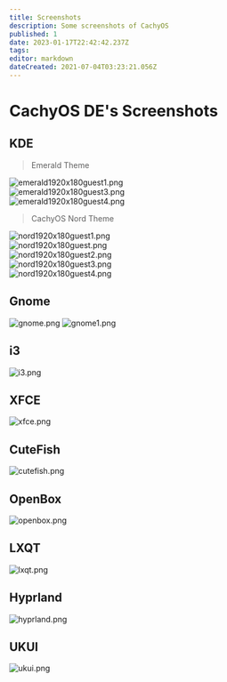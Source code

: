 ```yaml
---
title: Screenshots
description: Some screenshots of CachyOS
published: 1
date: 2023-01-17T22:42:42.237Z
tags: 
editor: markdown
dateCreated: 2021-07-04T03:23:21.056Z
---
```


# CachyOS DE's Screenshots
## KDE
> Emerald Theme

![emerald1920x180guest1.png](/emerald1920x180guest1.png)  
![emerald1920x180guest3.png](/emerald1920x180guest3.png)  
![emerald1920x180guest4.png](/emerald1920x180guest4.png)

> CachyOS Nord Theme

![nord1920x180guest1.png](/nord1920x180guest1.png)  
![nord1920x180guest.png](/nord1920x180guest.png)  
![nord1920x180guest2.png](/nord1920x180guest2.png)  
![nord1920x180guest3.png](/nord1920x180guest3.png)  
![nord1920x180guest4.png](/nord1920x180guest4.png)
## Gnome
![gnome.png](/gnome.png)
![gnome1.png](/gnome1.png)
## i3
![i3.png](/i3.png)
## XFCE
![xfce.png](/xfce.png)
## CuteFish
![cutefish.png](/cutefish.png)
## OpenBox
![openbox.png](/openbox.png)
## LXQT
![lxqt.png](/lxqt.png)
## Hyprland
![hyprland.png](/hyprland.png)
## UKUI
![ukui.png](/ukui.png)